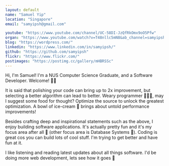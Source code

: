 ```yaml
---
layout: default
name: "Samuel Yip"
location: "Singapore"
email: "samyipsh@gmail.com"

youtube: "https://www.youtube.com/channel/UC-58DI-JzQfRkOmx9oO5Pfw"
organ: "https://www.youtube.com/watch?v=T48nllc5mN8&ab_channel=samyipsh"
blog: "https://wordpress.com/"
linkedin: "https://www.linkedin.com/in/samyipsh/"
github: "https://github.com/samyipsh"
flickr: "https://www.flickr.com/"
postimages: "https://postimg.cc/gallery/mHBRSSc"
---
```


Hi, I'm Samuel! I'm a NUS Computer Science Graduate, and a Software Developer. Welcome! 👋🏻

It is said that polishing your code can bring up to 2x improvement, but selecting a better algorithm can lead to better. Weary programmer 🧔🏻‍♂️, may I suggest some food for thought? Optimize the source to unlock the greatest optimization. A bowl of ice-cream 🍨 brings about untold performance improvements!

Besides crafting deep and inspirational statements such as the above, I enjoy building software applications. It's actually pretty fun and it's my focus area after all 🫠 (other focus area is Database Systems 💾). Coding is great cos you can build lots of cool stuff. I'm trying to get better and have fun at it.

I like listening and reading latest updates about all things software. I'd be doing more web development, lets see how it goes 👀
